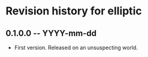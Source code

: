 # Revision history for elliptic

## 0.1.0.0  -- YYYY-mm-dd

* First version. Released on an unsuspecting world.
